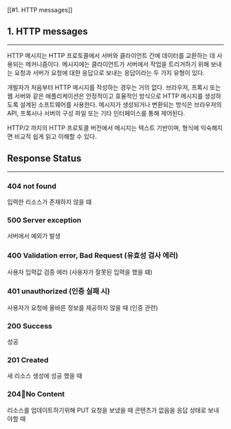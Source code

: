 [[#1. HTTP messages]]

## 1. HTTP messages
---
HTTP 메시지는 HTTP 프로토콜에서 서버와 클라이언트 간에 데이터를 교환하는 데 사용되는 메커니즘이다. 메시지에는 클라이언트가 서버에서 작업을 트리거하기 위해 보내는 요청과 서버가 요청에 대한 응답으로 보내는 응답이라는 두 가지 유형이 있다.

개발자가 처음부터 HTTP 메시지를 작성하는 경우는 거의 없다. 브라우저, 프록시 또는 웹 서버와 같은 애플리케이션은 안정적이고 효율적인 방식으로 HTTP 메시지를 생성하도록 설계된 소프트웨어를 사용한다. 메시지가 생성되거나 변환되는 방식은 브라우저의 API, 프록시나 서버의 구성 파일 또는 기타 인터페이스를 통해 제어된다.

HTTP/2 까지의 HTTP 프로토콜 버전에서 메시지는 텍스트 기반이며, 형식에 익숙해지면 비교적 쉽게 읽고 이해할 수 있다. 



## Response Status 
---
### 404 not found
입력한 리소스가 존재하지 않을 떄

### 500 Server exception
서버에서 예외가 발생

### 400 Validation error,  Bad Request (유효성 검사 에러)
사용자 입력값 검증 에러 (사용자가 잘못된 입력을 했을 떄)

### 401 unauthorized (인증 실패 시)
사용자가 요청에 올바른 정보를 제공하지 않을 때 (인증 관련)


### 200 Success
성공

### 201 Created
새 리소스 생성에 성공 했을 때

### 204No Content
리소스를 업데이트하기위해 PUT 요청을 보냈을 때 콘텐츠가 없음을 응답 상태로 보내야할 때
